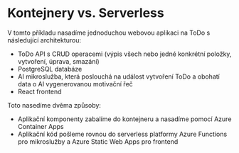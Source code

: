 # Kontejnery vs. Serverless
V tomto příkladu nasadíme jednoduchou webovou aplikaci na ToDo s následující architekturou:
- ToDo API s CRUD operacemi (výpis všech nebo jedné konkrétní položky, vytvoření, úprava, smazání)
- PostgreSQL databáze
- AI mikroslužba, která poslouchá na událost vytvoření ToDo a obohatí data o AI vygenerovanou motivační řeč
- React frontend

Toto nasedíme dvěma způsoby:
- Aplikační komponenty zabalíme do kontejneru a nasadíme pomocí Azure Container Apps
- Aplikační kód pošleme rovnou do serverless platformy Azure Functions pro mikroslužby a Azure Static Web Apps pro frontend